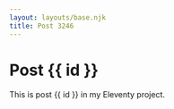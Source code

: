 ```yaml
---
layout: layouts/base.njk
title: Post 3246
---
```


# Post {{ id }}

This is post {{ id }} in my Eleventy project.
